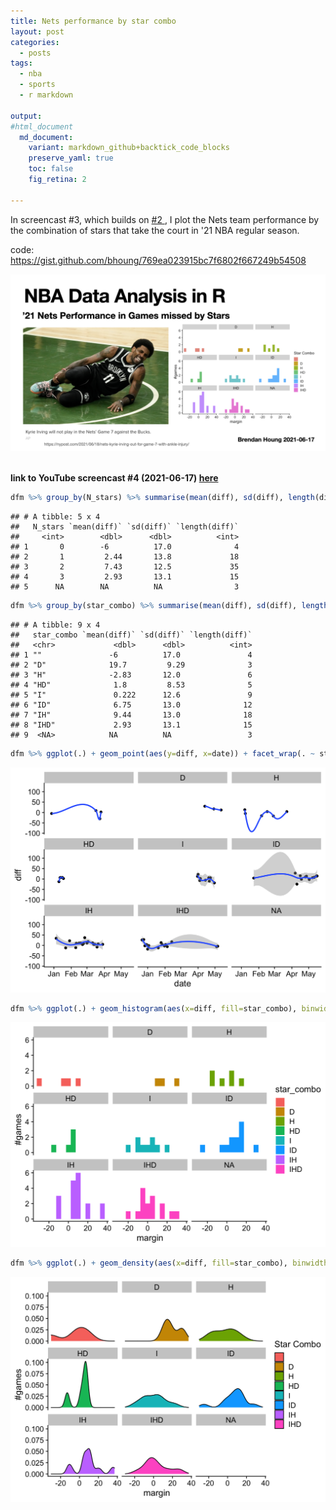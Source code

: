 ```yaml
---
title: Nets performance by star combo
layout: post
categories:
  - posts
tags:
  - nba
  - sports
  - r markdown

output: 
#html_document
  md_document:
    variant: markdown_github+backtick_code_blocks
    preserve_yaml: true
    toc: false
    fig_retina: 2
  
---
```


In screencast #3, which builds on [#2 ](/nets-performance-in-games-missed/)
, I plot the Nets team performance by the combination of stars that take the court in '21 NBA regular season.

<!-- excerpt-start -->
code: <a href="https://gist.github.com/bhoung/769ea023915bc7f6802f667249b54508"> https://gist.github.com/bhoung/769ea023915bc7f6802f667249b54508 </a>

<a href="https://youtu.be/ccpVqk9KUsU"> <img src="/assets/images/sc3.jpeg" alt="drawing" width="600"/>  </a>
<!-- excerpt-end -->
<br>
<b>link to YouTube screencast #4 (2021-06-17) <a href="https://www.youtube.com/watch?v=ccpVqk9KUsU"> here </a></b> 


``` r
dfm %>% group_by(N_stars) %>% summarise(mean(diff), sd(diff), length(diff))
```

    ## # A tibble: 5 x 4
    ##   N_stars `mean(diff)` `sd(diff)` `length(diff)`
    ##     <int>        <dbl>      <dbl>          <int>
    ## 1       0        -6          17.0              4
    ## 2       1         2.44       13.8             18
    ## 3       2         7.43       12.5             35
    ## 4       3         2.93       13.1             15
    ## 5      NA        NA          NA                3

``` r
dfm %>% group_by(star_combo) %>% summarise(mean(diff), sd(diff), length(diff))
```

    ## # A tibble: 9 x 4
    ##   star_combo `mean(diff)` `sd(diff)` `length(diff)`
    ##   <chr>             <dbl>      <dbl>          <int>
    ## 1 ""               -6          17.0               4
    ## 2 "D"              19.7         9.29              3
    ## 3 "H"              -2.83       12.0               6
    ## 4 "HD"              1.8         8.53              5
    ## 5 "I"               0.222      12.6               9
    ## 6 "ID"              6.75       13.0              12
    ## 7 "IH"              9.44       13.0              18
    ## 8 "IHD"             2.93       13.1              15
    ## 9  <NA>            NA          NA                 3

``` r
dfm %>% ggplot(.) + geom_point(aes(y=diff, x=date)) + facet_wrap(. ~ star_combo) + geom_smooth(aes(x=date, y=diff)) + theme_cowplot()
```

<img src="/assets/images/2021-06-17-nba-21-bbr_files/figure-markdown_github/unnamed-chunk-10-2.png" width="672" />

``` r
dfm %>% ggplot(.) + geom_histogram(aes(x=diff, fill=star_combo), binwidth = 5) + facet_wrap(. ~ star_combo) + theme_cowplot() + labs(x="margin", y="#games")
```

<img src="/assets/images/2021-06-17-nba-21-bbr_files/figure-markdown_github/unnamed-chunk-11-1.png" width="672" />

``` r
dfm %>% ggplot(.) + geom_density(aes(x=diff, fill=star_combo), binwidth = 5) + facet_wrap(. ~ star_combo) + theme_cowplot() + labs(x="margin", y="#games", fill="Star Combo")
```

<img src="/assets/images/2021-06-17-nba-21-bbr_files/figure-markdown_github/unnamed-chunk-12-1.png" width="672" />
